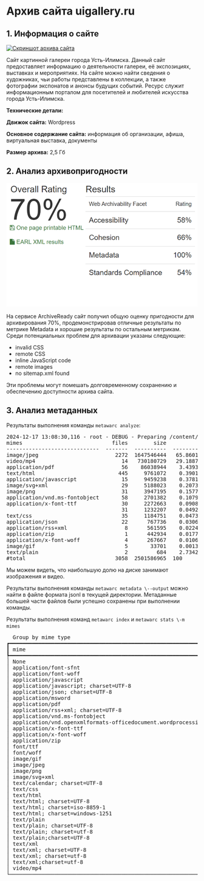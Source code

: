 # Архив сайта uigallery.ru 

## **1\. Информация о сайте**

[![Скриншот архива сайта](replay_web1.png)](replay_web1.png)

Сайт картинной галереи города Усть-Илимска. Данный сайт предоставляет информацию о деятельности галереи, её экспозициях, выставках и мероприятиях. На сайте можно найти сведения о художниках, чьи работы представлены в коллекции, а также фотографии экспонатов и анонсы будущих событий. Ресурс служит информационным порталом для посетителей и любителей искусства города Усть-Илимска.

**Технические детали:**

**Движок сайта:** Wordpress 

**Основное содержание сайта:** информация об организации, афиша, виртуальная выставка, документы

**Размер архива:** 2,5 Гб

## **2\. Анализ архивопригодности**

[![Результаты проверки](archive_ready.png)](archive_ready.png)

На сервисе ArchiveReady сайт получил общую оценку пригодности для архивирования 70%, продемонстрировав отличные результаты по метрике Metadata и хорошие результаты по остальным метрикам. Среди потенциальных проблем для архивации указаны следующие:

* invalid CSS
* remote CSS 
* inline JavaScript code 
* remote images
* no sitemap.xml found

Эти проблемы могут помешать долговременному сохранению и обеспечению доступности архива сайта.

## **3\. Анализ метаданных**

Результаты выполнения команды ```metawarc analyze```:

<pre>
2024-12-17 13:08:30,116 - root - DEBUG - Preparing /content/drive/MyDrive/ui_gallery.warc
mimes                            files        size          share
-----------------------------  -------  ----------  -------------
image/jpeg                        2272  1647546444   65.8601
video/mp4                           14   730180729   29.1887
application/pdf                     56    86038944    3.43937
text/html                          445     9761072    0.390195
application/javascript              15     9459238    0.378129
image/svg+xml                       29     5188023    0.207389
image/png                           31     3947195    0.157788
application/vnd.ms-fontobject       58     2701382    0.107987
application/x-font-ttf              30     2272663    0.0908489
                                    31     1232207    0.049257
text/css                            35     1184751    0.04736
application/json                    22      767736    0.03069
application/rss+xml                  8      561595    0.0224495
application/zip                      1      442934    0.0177061
application/x-font-woff              4      267667    0.0106999
image/gif                            5       33701    0.00134718
text/plain                           2         684    2.73426e-05
#total                            3058  2501586965  100
</pre>

Мы можем видеть, что наибольшую долю на диске занимают изображения и видео.

Результаты выполнения команды ```metawarc metadata \--output``` можно найти в файле формата jsonl в текущей директории. Метаданные большей части файлов были успешно сохранены при выполнении команды.

Результаты выполнения команд ```metawarc index``` и ```metawarc stats \-m mimes```

<pre>
  Group by mime type                                       
┏━━━━━━━━━━━━━━━━━━━━━━━━━━━━━━━━━━━━━━━━━━━━━━━━━━━━━━━━━━━━━━━━━━━━━━━━━┳━━━━━━━━━━━━┳━━━━━━━┓
┃ mime                                                                    ┃ size       ┃ count ┃
┡━━━━━━━━━━━━━━━━━━━━━━━━━━━━━━━━━━━━━━━━━━━━━━━━━━━━━━━━━━━━━━━━━━━━━━━━━╇━━━━━━━━━━━━╇━━━━━━━┩
│ None                                                                    │ 1614783    │   36  │
│ application/font-sfnt                                                   │ 975958     │    7  │
│ application/font-woff                                                   │ 122043     │    2  │
│ application/javascript                                                  │ 13620200   │   78  │
│ application/javascript; charset=UTF-8                                   │ 458748     │   11  │
│ application/json; charset=UTF-8                                         │ 2986527    │   49  │
│ application/msword                                                      │ 308176     │    8  │
│ application/pdf                                                         │ 247592955  │   98  │
│ application/rss+xml; charset=UTF-8                                      │ 625364     │   19  │
│ application/vnd.ms-fontobject                                           │ 3291207    │   66  │
│ application/vnd.openxmlformats-officedocument.wordprocessingml.document │ 317547     │   17  │
│ application/x-font-ttf                                                  │ 2272663    │   30  │
│ application/x-font-woff                                                 │ 267667     │    4  │
│ application/zip                                                         │ 442934     │    1  │
│ font/ttf                                                                │ 156204     │    2  │
│ font/woff                                                               │ 98467      │    2  │
│ image/gif                                                               │ 222817     │   74  │
│ image/jpeg                                                              │ 1732215161 │ 3114  │
│ image/png                                                               │ 10448906   │  120  │
│ image/svg+xml                                                           │ 6097110    │   62  │
│ text/calendar; charset=UTF-8                                            │ 39520      │    3  │
│ text/css                                                                │ 2871071    │   91  │
│ text/html                                                               │ 50025      │  111  │
│ text/html; charset=UTF-8                                                │ 39059993   │  538  │
│ text/html; charset=iso-8859-1                                           │ 3519       │    8  │
│ text/html; charset=windows-1251                                         │ 323050     │  325  │
│ text/plain                                                              │ 578        │    1  │
│ text/plain; charset=UTF-8                                               │ 1957       │    2  │
│ text/plain; charset=utf-8                                               │ 1152       │    3  │
│ text/plain;charset=UTF-8                                                │ 259        │    1  │
│ text/xml                                                                │ 1288       │    1  │
│ text/xml; charset=UTF-8                                                 │ 45086      │   13  │
│ text/xml; charset=utf-8                                                 │ 33318      │    1  │
│ text/xml;charset=utf-8                                                  │ 14092154   │    1  │
│ video/mp4                                                               │ 1026529269 │   21  │
└─────────────────────────────────────────────────────────────────────────┴────────────┴───────┘

</pre>
